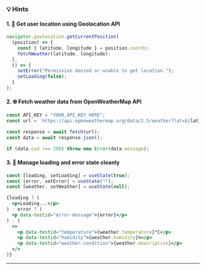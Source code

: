 ### 💡 Hints 

#### 1. 📡 Get user location using Geolocation API

```js
navigator.geolocation.getCurrentPosition(
  (position) => {
    const { latitude, longitude } = position.coords;
    fetchWeather(latitude, longitude);
  },
  () => {
    setError("Permission denied or unable to get location.");
    setLoading(false);
  }
);
```

#### 2. 🌐 Fetch weather data from OpenWeatherMap API

```js
const API_KEY = "YOUR_API_KEY_HERE";
const url = `https://api.openweathermap.org/data/2.5/weather?lat=${lat}&lon=${lon}&units=metric&appid=${API_KEY}`;

const response = await fetch(url);
const data = await response.json();

if (data.cod !== 200) throw new Error(data.message);
```

#### 3. 🔄 Manage loading and error state cleanly

```js
const [loading, setLoading] = useState(true);
const [error, setError] = useState("");
const [weather, setWeather] = useState(null);
```

```jsx
{loading ? (
  <p>Loading...</p>
) : error ? (
  <p data-testid="error-message">{error}</p>
) : (
  <>
    <p data-testid="temperature">{weather.temperature}°C</p>
    <p data-testid="humidity">{weather.humidity}%</p>
    <p data-testid="weather-condition">{weather.description}</p>
  </>
)}
```

---

